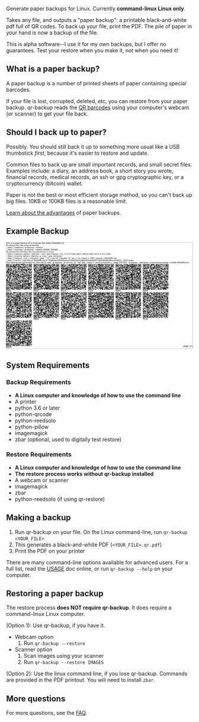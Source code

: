 Generate paper backups for Linux. Currently **command-linux Linux only**.

Takes any file, and outputs a "paper backup": a printable black-and-white pdf full of QR codes. To back up your file, print the PDF. The pile of paper in your hand is now a backup of the file.

This is alpha software--I use it for my own backups, but I offer no guarantees. Test your restore when you make it, not when you need it!

## What is a paper backup?
A paper backup is a number of printed sheets of paper containing special barcodes.

If your file is lost, corrupted, deleted, etc, you can restore from your paper backup. qr-backup reads the [QR barcodes](https://en.wikipedia.org/wiki/QR_code) using your computer's webcam (or scanner) to get your file back.

## Should I back up to paper?
Possibly. You should still back it up to something more usual like a USB thumbstick *first*, because it's easier to restore and update.

Common files to back up are small important records, and small secret files. Examples include: a diary, an address book, a short story you wrote, financial records, medical records, an ssh or gpg cryptographic key, or a cryptocurrency (bitcoin) wallet.

Paper is not the best or most efficient storage method, so you can't back up big files. 10KB or 100KB files is a reasonable limit.

[Learn about the advantages](docs/FAQ.md#what-are-the-advantages-of-paper-backups) of paper backups. 

## Example Backup
![Example Backup](docs/example.png)

## System Requirements
### Backup Requirements
- **A Linux computer and knowledge of how to use the command line**
- A printer
- python 3.6 or later
- python-qrcode
- python-reedsolo
- python-pillow
- imagemagick
- zbar (optional, used to digitally test restore)
### Restore Requirements
- **A Linux computer and knowledge of how to use the command line**
- **The restore process works without qr-backup installed**
- A webcam or scanner
- imagemagick
- zbar
- python-reedsolo (if using qr-restore)

## Making a backup
1. Run qr-backup on your file. On the Linux command-line, run `qr-backup <YOUR_FILE>`
2. This generates a black-and-white PDF (`<YOUR_FILE>.qr.pdf`)
3. Print the PDF on your printer

There are many command-line options available for advanced users. For a full list, read the [USAGE](docs/USAGE.md) doc online, or run `qr-backup --help` on your computer.

## Restoring a paper backup
The restore process **does NOT require qr-backup**. It does require a command-linux Linux computer.

(Option 1): Use qr-backup, if you have it.
- Webcam option
    1. Run `qr-backup --restore`
- Scanner option
    1. Scan images using your scanner
    2. Run `qr-backup --restore IMAGES`

(Option 2): Use the linux command line, if you lose qr-backup. Commands are provided in the PDF printout. You will need to install `zbar`.

## More questions
For more questions, see the [FAQ](docs/FAQ.md).
